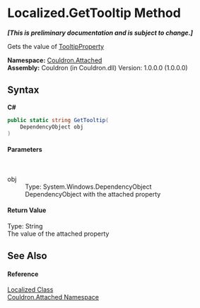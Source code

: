 # Localized.GetTooltip Method 
 _**\[This is preliminary documentation and is subject to change.\]**_

Gets the value of <a href="F_Couldron_Attached_Localized_TooltipProperty">TooltipProperty</a>

**Namespace:**&nbsp;<a href="N_Couldron_Attached">Couldron.Attached</a><br />**Assembly:**&nbsp;Couldron (in Couldron.dll) Version: 1.0.0.0 (1.0.0.0)

## Syntax

**C#**<br />
``` C#
public static string GetTooltip(
	DependencyObject obj
)
```


#### Parameters
&nbsp;<dl><dt>obj</dt><dd>Type: System.Windows.DependencyObject<br />DependencyObject with the attached property</dd></dl>

#### Return Value
Type: String<br />The value of the attached property

## See Also


#### Reference
<a href="T_Couldron_Attached_Localized">Localized Class</a><br /><a href="N_Couldron_Attached">Couldron.Attached Namespace</a><br />
